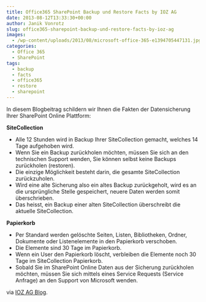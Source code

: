 ```yaml
---
title: Office365 SharePoint Backup und Restore Facts by IOZ AG
date: 2013-08-12T13:33:30+00:00
author: Janik Vonrotz
slug: office365-sharepoint-backup-und-restore-facts-by-ioz-ag
images:
  - /wp-content/uploads/2013/08/microsoft-office-365-e1394705447131.jpg
categories:
  - Office 365
  - SharePoint
tags:
  - backup
  - facts
  - office365
  - restore
  - sharepoint
---
```

In diesem Blogbeitrag schildern wir Ihnen die Fakten der Datensicherung Ihrer SharePoint Online Plattform:

<!--more-->

<strong>SiteCollection</strong>

<ul>
    <li>Alle 12 Stunden wird in Backup Ihrer SiteCollection gemacht, welches 14 Tage aufgehoben wird.</li>
    <li>Wenn Sie ein Backup zurückholen möchten, müssen Sie sich an den technischen Support wenden, Sie können selbst keine Backups zurückholen (restoren).</li>
    <li>Die einzige Möglichkeit besteht darin, die gesamte SiteCollection zurückzuholen.</li>
    <li>Wird eine alte Sicherung also ein altes Backup zurückgeholt, wird es an die ursprüngliche Stelle gespeichert, neuere Daten werden somit überschrieben.</li>
    <li>Das heisst, ein Backup einer alten SiteCollection überschreibt die aktuelle SiteCollection.</li>
</ul>

<strong>Papierkorb</strong>

<ul>
    <li>Per Standard werden gelöschte Seiten, Listen, Bibliotheken, Ordner, Dokumente oder Listenelemente in den Papierkorb verschoben.</li>
    <li>Die Elemente sind 30 Tage im Papierkorb.</li>
    <li>Wenn ein User den Papierkorb löscht, verbleiben die Elemente noch 30 Tage im SiteCollection Papierkorb.</li>
    <li>Sobald Sie im SharePoint Online Daten aus der Sicherung zurückholen möchten, müssen Sie sich mittels eines Service Requests (Service Anfrage) an den Support von Microsoft wenden.</li>
</ul>

via <a href="https://blog.ioz.ch/">IOZ AG Blog</a>.